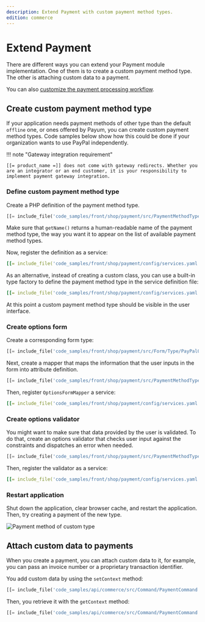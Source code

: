 ```yaml
---
description: Extend Payment with custom payment method types.
edition: commerce
---
```


# Extend Payment

There are different ways you can extend your Payment module implementation. 
One of them is to create a custom payment method type. 
The other is attaching custom data to a payment.

You can also [customize the payment processing workflow](configure_payment.md#custom-payment-workflows).

## Create custom payment method type

If your application needs payment methods of other type than the default `offline` one, or ones offered by Payum, you can create custom payment method types.
Code samples below show how this could be done if your organization wants to use PayPal independently.

!!! note "Gateway integration requirement"

    [[= product_name =]] does not come with gateway redirects. Whether you are an integrator or an end customer, it is your responsibility to implement payment gateway integration.

### Define custom payment method type

Create a PHP definition of the payment method type.

``` php
[[= include_file('code_samples/front/shop/payment/src/PaymentMethodType/PayPal/PayPal.php') =]]
```

Make sure that `getName()` returns a human-readable name of the payment method type, the way you want it to appear on the list of available payment method types.

Now, register the definition as a service:

``` yaml
[[= include_file('code_samples/front/shop/payment/config/services.yaml', 0, 5) =]]
```

As an alternative, instead of creating a custom class, you can use a built-in type factory to define the payment method type in the service definition file:

``` yaml
[[= include_file('code_samples/front/shop/payment/config/services.yaml', 0, 1) =]][[= include_file('code_samples/front/shop/payment/config/services.yaml', 6, 15) =]]
```

At this point a custom payment method type should be visible in the user interface.

### Create options form

Create a corresponding form type:

``` php
[[= include_file('code_samples/front/shop/payment/src/Form/Type/PayPalOptionsType.php') =]]
```

Next, create a mapper that maps the information that the user inputs in the form into attribute definition.

``` php
[[= include_file('code_samples/front/shop/payment/src/PaymentMethodType/PayPal/OptionsFormMapper.php') =]]
```

Then, register `OptionsFormMapper` a service:

``` yaml
[[= include_file('code_samples/front/shop/payment/config/services.yaml', 0, 1) =]][[= include_file('code_samples/front/shop/payment/config/services.yaml', 16, 20) =]]
```

### Create options validator

You might want to make sure that data provided by the user is validated. 
To do that, create an options validator that checks user input against the constraints and dispatches an error when needed.

``` php
[[= include_file('code_samples/front/shop/payment/src/PaymentMethodType/PayPal/UrlOptionValidator.php') =]]
```

Then, register the validator as a service:

``` yaml
[[= include_file('code_samples/front/shop/payment/config/services.yaml', 0, 1) =]][[= include_file('code_samples/front/shop/payment/config/services.yaml', 21, 25) =]]
```

### Restart application

Shut down the application, clear browser cache, and restart the application.
Then, try creating a payment of the new type.

![Payment method of custom type](custom_paymant_type.png "Payment method of custom type")

## Attach custom data to payments

When you create a payment, you can attach custom data to it, for example, you can pass an invoice number or a proprietary transaction identifier.

You add custom data by using the `setContext` method:

``` php
[[= include_file('code_samples/api/commerce/src/Command/PaymentCommand.php', 89, 101) =]]
```

Then, you retrieve it with the `getContext` method:

``` php
[[= include_file('code_samples/api/commerce/src/Command/PaymentCommand.php', 66, 69) =]]
```
